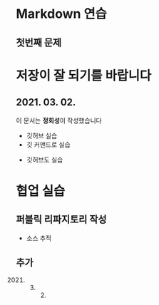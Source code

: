 # Markdown 연습
## 첫번째 문제
# 저장이 잘 되기를 바랍니다
## 2021. 03. 02.
이 문서는 **정회성**이 작성했습니다
- 깃허브 실습
- 깃 커맨드로 실습
* 깃허브도 실습

# 협업 실습

## 퍼블릭 리파지토리 작성
- 소스 추적
## 추가
2021. 03. 02.